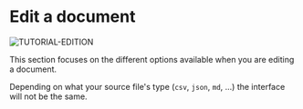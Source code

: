 
# Edit a document

<div>
  <img
    alt="TUTORIAL-EDITION"
    src="https://raw.githubusercontent.com/multi-coop/datami-documentation-content/main/images/tutorial/commented/tutorial-edition.png"
    />
</div>

This section focuses on the different options available when you are editing a document.

Depending on what your source file's type (`csv`, `json`, `md`, ...) the interface will not be the same.
